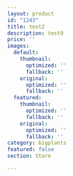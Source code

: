 ```yaml
---
layout: product
id: "1243"
title: test2
description: test9
price: ''
images:
  default:
    thumbnail:
      optimized: ''
      fallback: ''
    original:
      optimized: ''
      fallback: ''
  featured:
    thumbnail:
      optimized: ''
      fallback: ''
    original:
      optimized: ''
      fallback: ''
category: bigplants
featured: false
section: Store

---
```

